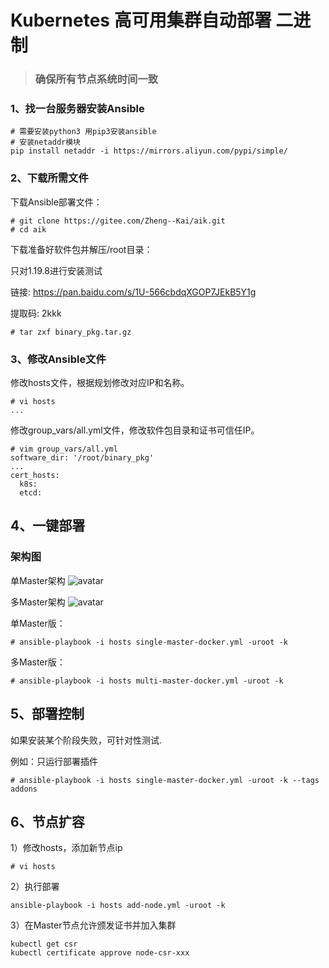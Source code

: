 # Kubernetes 高可用集群自动部署 二进制 
>### 确保所有节点系统时间一致

### 1、找一台服务器安装Ansible
```
# 需要安装python3 用pip3安装ansible
# 安装netaddr模块
pip install netaddr -i https://mirrors.aliyun.com/pypi/simple/

```
### 2、下载所需文件

下载Ansible部署文件：

```
# git clone https://gitee.com/Zheng--Kai/aik.git
# cd aik

```

下载准备好软件包并解压/root目录：

只对1.19.8进行安装测试

链接: https://pan.baidu.com/s/1U-566cbdqXGOP7JEkB5Y1g

提取码: 2kkk

```
# tar zxf binary_pkg.tar.gz
```
### 3、修改Ansible文件

修改hosts文件，根据规划修改对应IP和名称。

```
# vi hosts
...
```
修改group_vars/all.yml文件，修改软件包目录和证书可信任IP。

```
# vim group_vars/all.yml
software_dir: '/root/binary_pkg'
...
cert_hosts:
  k8s:
  etcd:
```
## 4、一键部署
### 架构图
单Master架构
![avatar](https://images.gitee.com/uploads/images/2021/0225/170713_ee8dbfa8_8721850.jpeg "single-master.jpg")

多Master架构
![avatar](https://images.gitee.com/uploads/images/2021/0225/170745_b7ba1da3_8721850.jpeg "multi-master.jpg")

单Master版：
```
# ansible-playbook -i hosts single-master-docker.yml -uroot -k
```
多Master版：
```
# ansible-playbook -i hosts multi-master-docker.yml -uroot -k
```

## 5、部署控制
如果安装某个阶段失败，可针对性测试.

例如：只运行部署插件
```
# ansible-playbook -i hosts single-master-docker.yml -uroot -k --tags addons
```

## 6、节点扩容
1）修改hosts，添加新节点ip
```
# vi hosts
```
2）执行部署
```
ansible-playbook -i hosts add-node.yml -uroot -k
```
3）在Master节点允许颁发证书并加入集群
```
kubectl get csr
kubectl certificate approve node-csr-xxx
```
